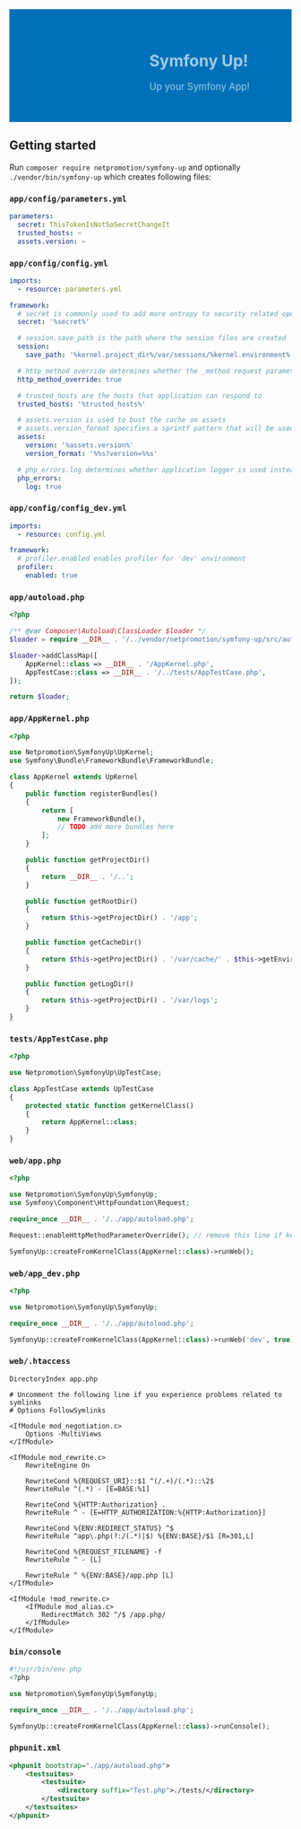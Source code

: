 <div style="background: #0071B8 url('README.header.png') repeat-x 0 0; padding: 0; margin: 0"><div style="background: transparent url('README.logo.png') no-repeat 0 0; height: 201px; padding-left: 250px; color: #A0CAE4; display: table-cell; vertical-align: middle;">
<h1 style="border-width: 0 0 0 0">Symfony Up!</h1>
<p style="font-size: larger;">Up your Symfony App!</p>
</div></div>


## Getting started

Run `composer require netpromotion/symfony-up` and optionally `./vendor/bin/symfony-up` which creates following files:

### `app/config/parameters.yml`

```yaml
parameters:
  secret: ThisTokenIsNotSoSecretChangeIt
  trusted_hosts: ~
  assets.version: ~
```

### `app/config/config.yml`

```yaml
imports:
  - resource: parameters.yml

framework:
  # secret is commonly used to add more entropy to security related operations
  secret: '%secret%'

  # session.save_path is the path where the session files are created
  session:
    save_path: '%kernel.project_dir%/var/sessions/%kernel.environment%'

  # http_method_override determines whether the _method request parameter is used as the intended HTTP method on POST requests
  http_method_override: true

  # trusted_hosts are the hosts that application can respond to
  trusted_hosts: '%trusted_hosts%'

  # assets.version is used to bust the cache on assets
  # assets.version_format specifies a sprintf pattern that will be used with the version option to construct an asset's path
  assets:
    version: '%assets.version%'
    version_format: '%%s?version=%%s'

  # php_errors.log determines whether application logger is used instead of the PHP logger for logging PHP errors
  php_errors:
    log: true
```

### `app/config/config_dev.yml`

```yaml
imports:
  - resource: config.yml

framework:
  # profiler.enabled enables profiler for 'dev' environment
  profiler:
    enabled: true
```

### `app/autoload.php`

```php
<?php

/** @var Composer\Autoload\ClassLoader $loader */
$loader = require __DIR__ . '/../vendor/netpromotion/symfony-up/src/autoload.php';

$loader->addClassMap([
    AppKernel::class => __DIR__ . '/AppKernel.php',
    AppTestCase::class => __DIR__ . '/../tests/AppTestCase.php',
]);

return $loader;
```

### `app/AppKernel.php`

```php
<?php

use Netpromotion\SymfonyUp\UpKernel;
use Symfony\Bundle\FrameworkBundle\FrameworkBundle;

class AppKernel extends UpKernel
{
    public function registerBundles()
    {
        return [
            new FrameworkBundle(),
            // TODO add more bundles here
        ];
    }

    public function getProjectDir()
    {
        return __DIR__ . '/..';
    }

    public function getRootDir()
    {
        return $this->getProjectDir() . '/app';
    }

    public function getCacheDir()
    {
        return $this->getProjectDir() . '/var/cache/' . $this->getEnvironment();
    }

    public function getLogDir()
    {
        return $this->getProjectDir() . '/var/logs';
    }
}
```

### `tests/AppTestCase.php`

```php
<?php

use Netpromotion\SymfonyUp\UpTestCase;

class AppTestCase extends UpTestCase
{
    protected static function getKernelClass()
    {
        return AppKernel::class;
    }
}
```

### `web/app.php`

```php
<?php

use Netpromotion\SymfonyUp\SymfonyUp;
use Symfony\Component\HttpFoundation\Request;

require_once __DIR__ . '/../app/autoload.php';

Request::enableHttpMethodParameterOverride(); // remove this line if kernel.http_method_override = false

SymfonyUp::createFromKernelClass(AppKernel::class)->runWeb();
```

### `web/app_dev.php`

```php
<?php

use Netpromotion\SymfonyUp\SymfonyUp;

require_once __DIR__ . '/../app/autoload.php';

SymfonyUp::createFromKernelClass(AppKernel::class)->runWeb('dev', true);
```

### `web/.htaccess`

```apacheconfig
DirectoryIndex app.php

# Uncomment the following line if you experience problems related to symlinks
# Options FollowSymlinks

<IfModule mod_negotiation.c>
    Options -MultiViews
</IfModule>

<IfModule mod_rewrite.c>
    RewriteEngine On

    RewriteCond %{REQUEST_URI}::$1 ^(/.+)/(.*)::\2$
    RewriteRule ^(.*) - [E=BASE:%1]

    RewriteCond %{HTTP:Authorization} .
    RewriteRule ^ - [E=HTTP_AUTHORIZATION:%{HTTP:Authorization}]

    RewriteCond %{ENV:REDIRECT_STATUS} ^$
    RewriteRule ^app\.php(?:/(.*)|$) %{ENV:BASE}/$1 [R=301,L]

    RewriteCond %{REQUEST_FILENAME} -f
    RewriteRule ^ - [L]

    RewriteRule ^ %{ENV:BASE}/app.php [L]
</IfModule>

<IfModule !mod_rewrite.c>
    <IfModule mod_alias.c>
        RedirectMatch 302 ^/$ /app.php/
    </IfModule>
</IfModule>
```

### `bin/console`

```php
#!/usr/bin/env php
<?php

use Netpromotion\SymfonyUp\SymfonyUp;

require_once __DIR__ . '/../app/autoload.php';

SymfonyUp::createFromKernelClass(AppKernel::class)->runConsole();
```

### `phpunit.xml`

```xml
<phpunit bootstrap="./app/autoload.php">
    <testsuites>
        <testsuite>
            <directory suffix="Test.php">./tests/</directory>
        </testsuite>
    </testsuites>
</phpunit>
```
